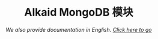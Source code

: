 <h1 align="center">Alkaid MongoDB 模块</h1>
<h6 align="center">We also provide documentation in English. <a href="../#/">Click here to go</a></h6>